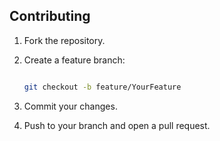 ## Contributing

1. Fork the repository.
2. Create a feature branch:

   ```bash

   git checkout -b feature/YourFeature

   ```
3. Commit your changes.
4. Push to your branch and open a pull request.
